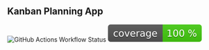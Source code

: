 ## Kanban Planning App

![GitHub Actions Workflow Status](https://img.shields.io/github/actions/workflow/status/tesseeaye/planning-app/testing.yml)
![Test Coverage](https://raw.githubusercontent.com/tesseeaye/planning-app/main/badge-coverage.svg)
